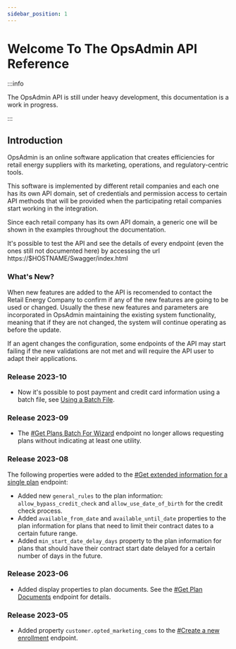 ```yaml
---
sidebar_position: 1
---
```


# Welcome To The OpsAdmin API Reference

:::info

The OpsAdmin API is still under heavy development, this documentation is a work in progress.

:::

## Introduction

OpsAdmin is an online software application that creates efficiencies for retail energy suppliers with its marketing, operations, and regulatory-centric tools.

This software is implemented by different retail companies and each one has its own API domain, set of credentials and permission access to certain API methods that will be provided when the participating retail companies start working in the integration.

Since each retail company has its own API domain, a generic one will be shown in the examples throughout the documentation.

It's possible to test the API and see the details of every endpoint (even the ones still not documented here) by accessing the url https://$HOSTNAME/Swagger/index.html

### What's New?

When new features are added to the API is recomended to contact the Retail Energy Company to confirm if any of the new features are going to be used or changed. Usually the these new features and parameters are incorporated in OpsAdmin maintaining the existing system functionality, meaning that if they are not changed, the system will continue operating as before the update. 

If an agent changes the configuration, some endpoints of the API may start failing if the new validations are not met and will require the API user to adapt their applications.

### Release 2023-10
- Now it's possible to post payment and credit card information using a batch file, see [Using a Batch File](http://localhost:3000/).

### Release 2023-09
- The [#Get Plans Batch For Wizard](http://localhost:3000/) endpoint no longer allows requesting plans without indicating at least one utility.

### Release 2023-08
The following properties were added to the [#Get extended information for a single plan](http://localhost:3000/) endpoint:
- Added new `general_rules` to the plan information: `allow_bypass_credit_check` and `allow_use_date_of_birth` for the credit check process.
- Added `available_from_date` and `available_until_date` properties to the plan information for plans that need to limit their contract dates to a certain future range.
- Added `min_start_date_delay_days` property to the plan information for plans that should have their contract start date delayed for a certain number of days in the future.

### Release 2023-06
- Added display properties to plan documents. See the [#Get Plan Documents](/api#tag/Plans/paths/~1api~1v1~1plans~1docs~1%7BplanId%7D/get) endpoint for details.

### Release 2023-05
- Added property `customer.opted_marketing_coms` to the [#Create a new enrollment](/api#tag/Enrollments/paths/~1api~1v1~1enrollments~1create/post) endpoint.
